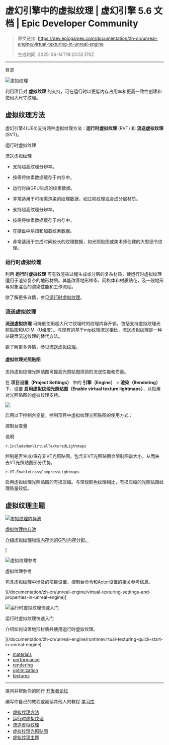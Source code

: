 # 虚幻引擎中的虚拟纹理 | 虚幻引擎 5.6 文档 | Epic Developer Community

> 原文链接: https://dev.epicgames.com/documentation/zh-cn/unreal-engine/virtual-texturing-in-unreal-engine
> 
> 生成时间: 2025-06-14T19:23:52.170Z

---

目录

![虚拟纹理](https://dev.epicgames.com/community/api/documentation/image/aa9b2841-8b63-4782-b8a8-b51e509d438d?resizing_type=fill&width=1920&height=335)

利用项目对 **虚拟纹理** 的支持，可在运行时以更低内存占用率和更高一致性创建和使用大尺寸纹理。

## 虚拟纹理方法

虚幻引擎4(UE4)支持两种虚拟纹理方法：**运行时虚拟纹理** (RVT) 和 **流送虚拟纹理** (SVT)。

运行时虚拟纹理

流送虚拟纹理

-   支持超高纹理分辨率。
-   按需将纹素数据缓存于内存中。
-   运行时由GPU生成的纹素数据。
-   非常适用于可按需渲染的纹理数据，如过程纹理或合成分层材质。

-   支持超高纹理分辨率。
-   按需将纹素数据缓存于内存中。
-   在硬盘中烘焙和加载纹素数据。
-   非常适用于生成时间较长的纹理数据，如光照贴图或美术师创建的大型细节纹理。

### 运行时虚拟纹理

利用 **运行时虚拟纹理** 可有效渲染过程生成或分层的复杂材质，使运行时虚拟纹理适用于渲染复杂的地形材质。其能改善地形样条、网格体和材质贴花，及一般地形与对象混合的渲染性能和工作流程。

欲了解更多详情，参见[运行时虚拟纹理](/documentation/zh-cn/unreal-engine/runtime-virtual-texturing-in-unreal-engine)。

### 流送虚拟纹理

**流送虚拟纹理** 可降低使用超大尺寸纹理时的纹理内存开销，包括支持虚拟纹理光照贴图和UDIM（U维度）。与现有的基于mip纹理流送相比，流送虚拟纹理是一种从硬盘流送纹理的替代方法。

欲了解更多详情，参见[流送虚拟纹理](/documentation/zh-cn/unreal-engine/streaming-virtual-texturing-in-unreal-engine)。

#### 虚拟纹理光照贴图

支持虚拟纹理光照贴图可提高光照贴图烘焙的流送性能和质量。

在 **项目设置（Project Settings）** 中的 **引擎（Engine）** > **渲染（Rendering）** 下，设置 **启用虚拟纹理光照贴图（Enable virtual texture lightmaps）**，以启用对光照贴图的虚拟纹理支持。

![](https://d1iv7db44yhgxn.cloudfront.net/documentation/images/31530a09-e9b2-4311-bb23-713d52431dbc/ps_enablevtlightmaps.png)

启用以下控制台变量，控制项目中虚拟纹理光照贴图的使用方式：

控制台变量

说明

`r.IncludeNonVirtualTexturedLightmaps`

控制是否生成/保存非VT光照贴图。包含非VT光照贴图会限制图谱大小，从而失去VT光照贴图部分优势。

`r.VT.EnableLossyCompressLightmaps`

启用虚拟纹理光照贴图的有损压缩。与常规颜色纹理相比，有损压缩的光照贴图纹理质量较低。

## 虚拟纹理主题

[](/documentation/zh-cn/unreal-engine/virtual-texture-memory-pools-in-unreal-engine)

[![虚拟纹理内存池](https://d1iv7db44yhgxn.cloudfront.net/documentation/images/aba817a5-b087-4717-946e-f98243a18696/residency-graph.png)](/documentation/zh-cn/unreal-engine/virtual-texture-memory-pools-in-unreal-engine)

[虚拟纹理内存池](/documentation/zh-cn/unreal-engine/virtual-texture-memory-pools-in-unreal-engine)

[介绍虚拟纹理物理内存池的GPU内存分配。](/documentation/zh-cn/unreal-engine/virtual-texture-memory-pools-in-unreal-engine)

[

![虚拟纹理参考](https://d1iv7db44yhgxn.cloudfront.net/documentation/images/9729d057-fa15-4576-a8d4-f6856350e04c/rvt_actorsettings.png)

虚拟纹理参考

包含虚拟纹理中涉及的项目设置、控制台命令和Actor设置的相关参考信息。





](/documentation/zh-cn/unreal-engine/virtual-texturing-settings-and-properties-in-unreal-engine)[

![运行时虚拟纹理快速入门](https://d1iv7db44yhgxn.cloudfront.net/documentation/images/e3d0940e-8ac4-4d04-99b8-9bab18d4f8a0/ue5_1-rvt-actors-1.png)

运行时虚拟纹理快速入门

介绍如何设置地形材质并使用运行时虚拟纹理。





](/documentation/zh-cn/unreal-engine/runtimevirtual-texturing-quick-start-in-unreal-engine)

-   [materials](https://dev.epicgames.com/community/search?query=materials)
-   [performance](https://dev.epicgames.com/community/search?query=performance)
-   [rendering](https://dev.epicgames.com/community/search?query=rendering)
-   [optimization](https://dev.epicgames.com/community/search?query=optimization)
-   [textures](https://dev.epicgames.com/community/search?query=textures)

* * *

提问并帮助你的同行 [开发者论坛](https://forums.unrealengine.com/categories?tag=unreal-engine)

编写你自己的教程或阅读其他人的教程 [学习库](https://dev.epicgames.com/community/unreal-engine/learning)

-   [虚拟纹理方法](/documentation/zh-cn/unreal-engine/virtual-texturing-in-unreal-engine#%E8%99%9A%E6%8B%9F%E7%BA%B9%E7%90%86%E6%96%B9%E6%B3%95)
-   [运行时虚拟纹理](/documentation/zh-cn/unreal-engine/virtual-texturing-in-unreal-engine#%E8%BF%90%E8%A1%8C%E6%97%B6%E8%99%9A%E6%8B%9F%E7%BA%B9%E7%90%86)
-   [流送虚拟纹理](/documentation/zh-cn/unreal-engine/virtual-texturing-in-unreal-engine#%E6%B5%81%E9%80%81%E8%99%9A%E6%8B%9F%E7%BA%B9%E7%90%86)
-   [虚拟纹理光照贴图](/documentation/zh-cn/unreal-engine/virtual-texturing-in-unreal-engine#%E8%99%9A%E6%8B%9F%E7%BA%B9%E7%90%86%E5%85%89%E7%85%A7%E8%B4%B4%E5%9B%BE)
-   [虚拟纹理主题](/documentation/zh-cn/unreal-engine/virtual-texturing-in-unreal-engine#%E8%99%9A%E6%8B%9F%E7%BA%B9%E7%90%86%E4%B8%BB%E9%A2%98)